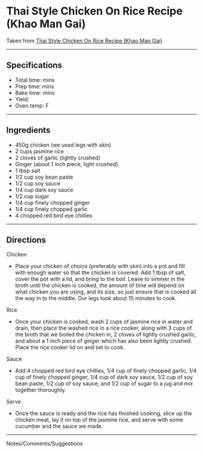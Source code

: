 # Thai Style Chicken On Rice Recipe (Khao Man Gai)

Taken from
[Thai Style Chicken On Rice Recipe (Khao Man Gai)](https://siamsizzles.com/thai-style-chicken-on-rice-recipe-khao-man-gai/)

---
## Specifications
- Total time:  mins
- Prep time:  mins
- Bake time:  mins
- Yield:
- Oven temp:  F

---
## Ingredients

- 450g chicken (we used legs with skin)
- 2 cups jasmine rice
- 2 cloves of garlic (lightly crushed)
- Ginger (about 1 inch piece, light crushed)
- 1 tbsp salt
- 1/2 cup soy bean paste
- 1/2 cup soy sauce
- 1/4 cup dark soy sauce
- 1/2 cup sugar
- 1/4 cup finely chopped ginger
- 1/4 cup finely chopped garlic
- 4 chopped red bird eye chillies

---
## Directions

Chicken
- Place your chicken of choice (preferably with skin) into a pot and fill with enough water so that the chicken is covered. Add 1 tbsp of salt, cover the pot with a lid, and bring to the boil. Leave to simmer in the broth until the chicken is cooked, the amount of time will depend on what chicken you are using, and its size, so just ensure that is cooked all the way in to the middle. Our legs took about 15 minutes to cook.

Rice
- Once your chicken is cooked, wash 2 cups of jasmine rice in water and drain, then place the washed rice in a rice cooker, along with 3 cups of the broth that we boiled the chicken in, 2 cloves of lightly crushed garlic, and about a 1 inch piece of ginger which has also been lightly crushed. Place the rice cooker lid on and set to cook.

Sauce
- Add 4 chopped red bird eye chillies, 1/4 cup of finely chopped garlic, 1/4 cup of finely chopped ginger, 1/4 cup of dark soy sauce, 1/2 cup of soy bean paste, 1/2 cup of soy sauce, and 1/2 cup of sugar to a jug and mix together thoroughly.

Serve
- Once the sauce is ready and the rice has finished cooking, slice up the chicken meat, lay it on top of the jasmine rice, and serve with some cucumber and the sauce we made.

---
Notes/Comments/Suggestions